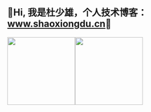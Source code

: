 ## 💖Hi, 我是杜少雄，个人技术博客： [<u>www.shaoxiongdu.cn</u>](http://www.shaoxiongdu.cn)💖

<img height="155px" src="https://github-readme-stats.vercel.app/api?cache_seconds=1800&custom_title=开源项目统计&icon_color=7A98D5&username=shaoxiongdu&hide_border=false&show_icons=true&include_all_commits=true&count_private=true&&icon_color=00B5AD&theme=buefy&locale=cn&line_height=20" /><img height="155px" src="https://github-readme-stats.vercel.app/api/top-langs/?custom_title=编程语言统计&username=shaoxiongdu&exclude_repo =blog&hide_border=false&line_height=20&theme=flag-india&layout=compact&locale=cn" />

